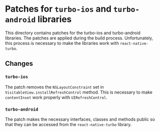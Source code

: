 # Patches for `turbo-ios` and `turbo-android` libraries

This directory contains patches for the turbo-ios and turbo-android libraries. The patches are applied during the build process. Unfortunately, this process is necessary to make the libraries work with `react-native-turbo`.

## Changes

### `turbo-ios`

The patch removes the `NSLayoutConstraint` set in `VisitableView.installRefreshControl` method. This is necessary to make `contentInset` work properly with `UIRefreshControl`.

### `turbo-android`

The patch makes the necessary interfaces, classes and methods public so that they can be accessed from the `react-native-turbo` library.
